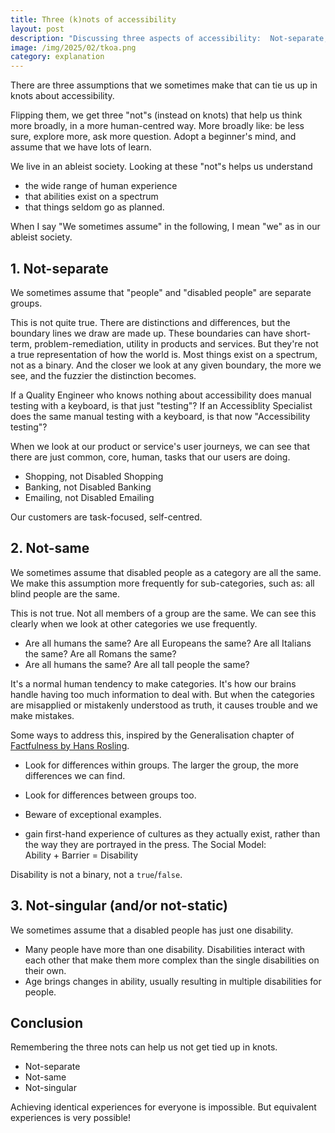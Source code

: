 ```yaml
---
title: Three (k)nots of accessibility
layout: post
description: "Discussing three aspects of accessibility:  Not-separate, Not-same, Not-singular (also: not-static)"
image: /img/2025/02/tkoa.png
category: explanation
---
```


There are three assumptions that we sometimes make that can tie us up in knots about accessibility.

Flipping them, we get three "not"s (instead on knots) that help us think more broadly, in a more human-centred way. More broadly like: be less sure, explore more, ask more question. Adopt a beginner's mind, and assume that we have lots of learn.

We live in an ableist society. Looking at these "not"s helps us understand

- the wide range of human experience
- that abilities exist on a spectrum
- that things seldom go as planned.

When I say "We sometimes assume" in the following, I mean "we" as in our ableist society.

## 1. Not-separate

We sometimes assume that "people" and "disabled people" are separate groups.

This is not quite true. There are distinctions and differences, but the boundary lines we draw are made up. These boundaries can have short-term, problem-remediation, utility in products and services. But they're not a true representation of how the world is. Most things exist on a spectrum, not as a binary. And the closer we look at any given boundary, the more we see, and the fuzzier the distinction becomes.

If a Quality Engineer who knows nothing about accessibility does manual testing with a keyboard, is that just "testing"? If an Accessiblity Specialist does the same manual testing with a keyboard, is that now "Accessibility testing"?

When we look at our product or service's user journeys, we can see that there are just common, core, human, tasks that our users are doing.

- Shopping, not Disabled Shopping
- Banking, not Disabled Banking
- Emailing, not Disabled Emailing

Our customers are task-focused, self-centred.

## 2. Not-same

We sometimes assume that disabled people as a category are all the same. We make this assumption more frequently for sub-categories, such as: all blind people are the same.

This is not true. Not all members of a group are the same. We can see this clearly when we look at other categories we use frequently.

- Are all humans the same? Are all Europeans the same? Are all Italians the same? Are all Romans the same?
- Are all humans the same? Are all tall people the same?

It's a normal human tendency to make categories. It's how our brains handle having too much information to deal with. But when the categories are misapplied or mistakenly understood as truth, it causes trouble and we make mistakes. 

Some ways to address this, inspired by the Generalisation chapter of [Factfulness by Hans Rosling](https://www.goodreads.com/book/show/34890015-factfulness).

- Look for differences within groups. The larger the group, the more differences we can find.
- Look for differences between groups too. 
- Beware of exceptional examples.


- gain first-hand experience of cultures as they actually exist, rather than the way they are portrayed in the press.
The Social Model:<br>Ability + Barrier = Disability

Disability is not a binary, not a `true`/`false`.

## 3. Not-singular (and/or not-static)

We sometimes assume that a disabled people has just one disability.

- Many people have more than one disability. Disabilities interact with each other that make them more complex than the single disabilities on their own.
- Age brings changes in ability, usually resulting in multiple disabilities for people.

<!-- 
## Aside: why can't it both?

Practical, how-to, instructions? Or emotional, philosophical, motivational ideas? Yes! We need both to start doing and keep doing accessibility work. The ideological underpinning is more important, though. 

Focusing too much on the practical side of things without the philosophical side makes it easier to give up, or to get lost, or to do the wrong thing. 

Focusing more on the philosophical side, having [good motivations](https://naga.co.za/more-accessible-products/#offer-good-motivations), allows us to be more flexible when we do the practical side. We can put our energy where it feels best, where we’re most interested, where we can make the most impact.
-->

## Conclusion

Remembering the three nots can help us not get tied up in knots.

- Not-separate
- Not-same
- Not-singular

Achieving identical experiences for everyone is impossible. But equivalent experiences is very possible!